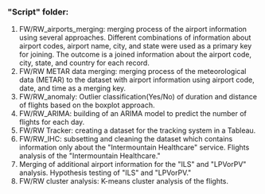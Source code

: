 ### "Script" folder:  
1. FW/RW_airports_merging: merging process of the airport information using several approaches. Different combinations of information about airport codes, airport name, city, and state were used as a primary key for joining. The outcome is a joined information about the airport code, city, state, and country for each record. 
2. FW/RW METAR data merging: merging process of the meteorological data (METAR) to the dataset with airport information using airport code, date, and time as a merging key. 
3. FW/RW_anomaly: Outlier classification(Yes/No) of duration and distance of flights based on the boxplot approach. 
4. FW/RW_ARIMA: building of an ARIMA model to predict the number of flights for each day.
5. FW/RW Tracker: creating a dataset for the tracking system in a Tableau.
6. FW/RW_IHC: subsetting and cleaning the dataset which contains information only about the "Intermountain Healthcare" service. Flights analysis of the "Intermountain Healthcare."  
7. Merging of additional airport information for the "ILS" and "LPVorPV" analysis. Hypothesis testing of "ILS" and "LPVorPV."
8. FW/RW cluster analysis: K-means cluster analysis of the flights.
